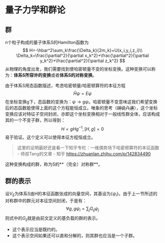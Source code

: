# 量子力学和群论

## 群

n个粒子构成的量子体系S的Hamilton函数为
$$
H=-\hbar^2\sum_k\frac{\Delta_k}{2m_k}+U(x_i,y_i,z_i)\\
\Delta_k=\frac{\partial^2}{\partial x_k^2}+\frac{\partial^2}{\partial y_k^2}+\frac{\partial^2}{\partial z_k^2}
$$
从物理的角度出发，我们需要找到使哈密顿量不变的坐标变换。这种变换可以称为：**体系S所容许的变换**或者**体系S的对称变换**。

由于体系S用态函数描述，考虑哈密顿量/哈密顿算符的本征方程
$$
\hat{H}\psi=E\psi
$$
在坐标变换g下，态函数的变换为：$\psi\rightarrow g\psi$。哈密顿量不变意味这我们希望变换后的态函数能使得上面的这个方程能恒成立。唯象的思考（~~胡说八道~~），这个坐标变换应该对特征子空间封闭，亦即这个坐标变换相对于一般线性群全体，应该构成其的一个不变子群，所以得到：
$$
H=gHg^{-1},[H,g]=0
$$
易于验证。这个定义可以使得本征方程恒成立。

> 这里的证明最好还是看一下知乎专栏：一维偶势场下哈密顿算符的本征函数 - 师叔Tang的文章 - 知乎
> https://zhuanlan.zhihu.com/p/142834490

这种变换构成的群，称为S的**（完全）对称群**。

## 群的表示

设$V_E$为体系S由H的本征函数张成的向量空间，其基设为$\{\psi_i\}$。由于上一节所述的对称群中的群元对本征空间封闭，于是有：
$$
\forall g,g\psi_i=\sum_jG_{ij}\psi_j
$$
则式中的$G_{ij}$就是由前文定义的基负载的群的表示。

* 这个表示应当是既约的。
* 这个表示空间如果还可以直和分解的，则其群也应当是一个子群。